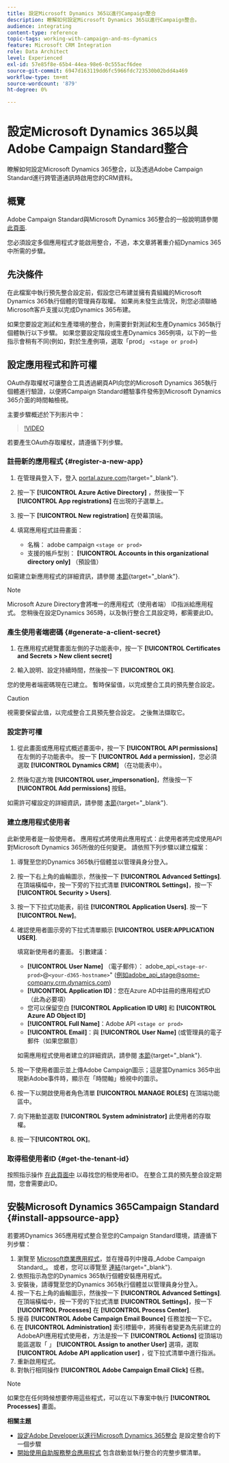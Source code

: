 ```yaml
---
title: 設定Microsoft Dynamics 365以進行Campaign整合
description: 瞭解如何設定Microsoft Dynamics 365以進行Campaign整合。
audience: integrating
content-type: reference
topic-tags: working-with-campaign-and-ms-dynamics
feature: Microsoft CRM Integration
role: Data Architect
level: Experienced
exl-id: 57e85f8e-65b4-44ea-98e6-0c555acf6dee
source-git-commit: 6947d163119dd6fc5966fdc723530b02bdd4a469
workflow-type: tm+mt
source-wordcount: '879'
ht-degree: 0%

---
```


# 設定Microsoft Dynamics 365以與Adobe Campaign Standard整合

瞭解如何設定Microsoft Dynamics 365整合，以及透過Adobe Campaign Standard進行跨管道通訊時啟用您的CRM資料。

## 概覽

Adobe Campaign Standard與Microsoft Dynamics 365整合的一般說明請參閱 [此頁面](../../integrating/using/d365-acs-get-started.md).

您必須設定多個應用程式才能啟用整合，不過，本文章將著重介紹Dynamics 365中所需的步驟。

## 先決條件

在此檔案中執行預先整合設定前，假設您已布建並擁有貴組織的Microsoft Dynamics 365執行個體的管理員存取權。  如果尚未發生此情況，則您必須聯絡Microsoft客戶支援以完成Dynamics 365布建。

如果您要設定測試和生產環境的整合，則需要針對測試和生產Dynamics 365執行個體執行以下步驟。 如果您要設定階段或生產Dynamics 365例項，以下的一些指示會稍有不同(例如，對於生產例項，選取「prod」 `<stage or prod>`)

## 設定應用程式和許可權

OAuth存取權杖可讓整合工具透過網頁API向您的Microsoft Dynamics 365執行個體進行驗證，以便將Campaign Standard體驗事件發佈到Microsoft Dynamics 365介面的時間軸檢視。

主要步驟概述於下列影片中：

>[!VIDEO](https://video.tv.adobe.com/v/27637)

若要產生OAuth存取權杖，請遵循下列步驟。

### 註冊新的應用程式 {#register-a-new-app}

1. 在管理員登入下，登入 [portal.azure.com](https://portal.azure.com){target="_blank"}.

1. 按一下 **[!UICONTROL Azure Active Directory]** ，然後按一下 **[!UICONTROL App registrations]** 在出現的子選單上。

1. 按一下 **[!UICONTROL New registration]** 在熒幕頂端。

1. 填寫應用程式註冊畫面：

   * 名稱： adobe campaign `<stage or prod>`
   * 支援的帳戶型別： **[!UICONTROL Accounts in this organizational directory only]** （預設值）

如需建立新應用程式的詳細資訊，請參閱 [本節](https://docs.microsoft.com/en-us/azure/active-directory/develop/quickstart-register-app){target="_blank"}.

>[!NOTE]
>
>Microsoft Azure Directory會將唯一的應用程式（使用者端） ID指派給應用程式。 您稍後在設定Dynamics 365時，以及執行整合工具設定時，都需要此ID。

### 產生使用者端密碼 {#generate-a-client-secret}

1. 在應用程式總覽畫面左側的子功能表中，按一下 **[!UICONTROL Certificates and Secrets > New client secret]**

1. 輸入說明、設定持續時間，然後按一下 **[!UICONTROL OK]**.

您的使用者端密碼現在已建立。 暫時保留值，以完成整合工具的預先整合設定。

>[!CAUTION]
>
>視需要保留此值，以完成整合工具預先整合設定。 之後無法擷取它。


### 設定許可權

1. 從此畫面或應用程式概述畫面中，按一下 **[!UICONTROL API permissions]** 在左側的子功能表中。  按一下 **[!UICONTROL Add a permission]**，您必須選取 **[!UICONTROL Dynamics CRM]** （在功能表中）。

1. 然後勾選方塊 **[!UICONTROL user_impersonation]**，然後按一下 **[!UICONTROL Add permissions]** 按鈕。

如需許可權設定的詳細資訊，請參閱 [本節](https://docs.microsoft.com/en-us/azure/active-directory/develop/quickstart-configure-app-access-web-apis#add-permissions-to-access-web-apis){target="_blank"}.

### 建立應用程式使用者

此新使用者是一般使用者。 應用程式將使用此應用程式：此使用者將完成使用API對Microsoft Dynamics 365所做的任何變更。 請依照下列步驟以建立檔案：

1. 導覽至您的Dynamics 365執行個體並以管理員身分登入。

1. 按一下右上角的齒輪圖示，然後按一下 **[!UICONTROL Advanced Settings]**. 在頂端橫幅中，按一下旁的下拉式清單 **[!UICONTROL Settings]**，按一下 **[!UICONTROL Security > Users]**.

1. 按一下下拉式功能表，前往 **[!UICONTROL Application Users]**. 按一下&#x200B;**[!UICONTROL New]**。

1. 確認使用者圖示旁的下拉式清單顯示 **[!UICONTROL USER:APPLICATION USER]**.

   填寫新使用者的畫面。  引數建議：

   * **[!UICONTROL User Name]** （電子郵件）： adobe_api_`<stage-or-prod>`@`<your-d365-hostname>`&quot; (例如adobe_api_stage@some-company.crm.dynamics.com)
   * **[!UICONTROL Application ID]**：您在Azure AD中註冊的應用程式ID （此為必要項）
   * 您可以保留空白 **[!UICONTROL Application ID URI]** 和 **[!UICONTROL Azure AD Object ID]**
   * **[!UICONTROL Full Name]**：Adobe API `<stage or prod>`
   * **[!UICONTROL Email]**：與 **[!UICONTROL User Name]** (或管理員的電子郵件（如果您願意）

   如需應用程式使用者建立的詳細資訊，請參閱 [本節](https://docs.microsoft.com/en-gb/power-platform/admin/create-users-assign-online-security-roles#create-an-application-user){target="_blank"}.

1. 按一下使用者圖示並上傳Adobe Campaign圖示；這是當Dynamics 365中出現新Adobe事件時，顯示在「時間軸」檢視中的圖示。

1. 按一下以開啟使用者角色清單 **[!UICONTROL MANAGE ROLES]** 在頂端功能區中。

1. 向下捲動並選取 **[!UICONTROL System administrator]** 此使用者的存取權。

1. 按一下&#x200B;**[!UICONTROL OK]**。

### 取得租使用者ID {#get-the-tenant-id}

按照指示操作 [在此頁面中](https://docs.microsoft.com/en-us/onedrive/find-your-office-365-tenant-id) 以尋找您的租使用者ID。  在整合工具的預先整合設定期間，您會需要此ID。

## 安裝Microsoft Dynamics 365Campaign Standard {#install-appsource-app}

若要將Dynamics 365應用程式整合至您的Campaign Standard環境，請遵循下列步驟：

1. 瀏覽至 [Microsoft商業應用程式](https://appsource.microsoft.com/en-us/marketplace/apps)，並在搜尋列中搜尋_Adobe Campaign Standard_。
或者，您可以導覽至 [連結](https://appsource.microsoft.com/en-us/product/dynamics-365/adobe.adobe_campaign_d365?tab=Overview){target="_blank"}.
1. 依照指示為您的Dynamics 365執行個體安裝應用程式。
1. 安裝後，請導覽至您的Dynamics 365執行個體並以管理員身分登入。
1. 按一下右上角的齒輪圖示，然後按一下 **[!UICONTROL Advanced Settings]**. 在頂端橫幅中，按一下旁的下拉式清單 **[!UICONTROL Settings]**，按一下 **[!UICONTROL Processes]** 在 **[!UICONTROL Process Center]**.
1. 搜尋 **[!UICONTROL Adobe Campaign Email Bounce]** 任務並按一下它。
1. 在 **[!UICONTROL Administration]** 索引標籤中，將擁有者變更為先前建立的AdobeAPI應用程式使用者，方法是按一下 **[!UICONTROL Actions]** 從頂端功能區選取「 」 **[!UICONTROL Assign to another User]** 選項，選取 **[!UICONTROL Adobe API application user]** ，從下拉式清單中進行指派。
1. 重新啟用程式。
1. 對執行相同操作 **[!UICONTROL Adobe Campaign Email Click]** 任務。

>[!NOTE]
>
>如果您在任何時候想要停用這些程式，可以在以下專案中執行 **[!UICONTROL Processes]** 畫面。

**相關主題**

* [設定Adobe Developer以進行Microsoft Dynamics 365整合](../../integrating/using/d365-acs-configure-adobe-io.md) 是設定整合的下一個步驟
* [開始使用自助服務整合應用程式](../../integrating/using/d365-acs-self-service-app-quick-start-guide.md) 包含啟動並執行整合的完整步驟清單。
